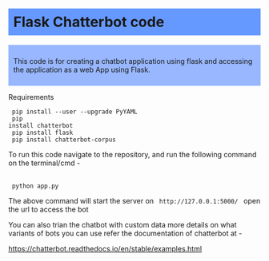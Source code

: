 
<h1 style = "background-color: rgb(102, 153, 255); padding:10px;">
Flask Chatterbot code
    </h1>

<div style = "background-color: rgb(152, 183, 255); padding:10px;">
<p>
This code is for creating a chatbot application using flask and accessing the application as a web App using Flask.

</p>
</div>

Requirements

<code>    pip install --user --upgrade PyYAML </code> <br>
<code>    pip install chatterbot </code><br>
<code>    pip install flask </code><br>
 <code>   pip install chatterbot-corpus </code><br>

<p>To run this code navigate to the repository, and run the following command on the terminal/cmd - 
</p><br>
<code> python app.py </code>

<p> The above command will start the server on <code> http://127.0.0.1:5000/ </code> open the url to access the bot</p>

<p> You can also trian the chatbot with custom data more details on what variants of bots you can use refer the documentation of chatterbot at - 
</p>

https://chatterbot.readthedocs.io/en/stable/examples.html
